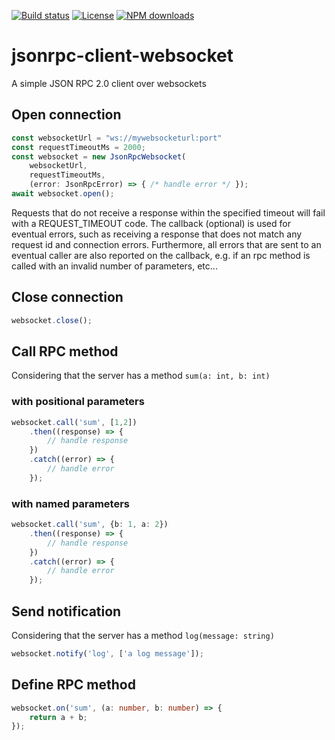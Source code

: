 [![Build status](https://ci.appveyor.com/api/projects/status/6ogi69aumjjq602i?svg=true)](https://ci.appveyor.com/project/fabriciobastian/jsonrpc-client-websocket) [![License](https://img.shields.io/github/license/fabriciobastian/jsonrpc-client-websocket)](https://choosealicense.com/licenses/mit/) [![NPM downloads](https://img.shields.io/npm/dt/jsonrpc-client-websocket.svg)](https://www.npmjs.com/package/jsonrpc-client-websocket)

# jsonrpc-client-websocket

A simple JSON RPC 2.0 client over websockets

## Open connection

```typescript
const websocketUrl = "ws://mywebsocketurl:port"
const requestTimeoutMs = 2000;
const websocket = new JsonRpcWebsocket(
    websocketUrl,
    requestTimeoutMs,
    (error: JsonRpcError) => { /* handle error */ });
await websocket.open();
```
Requests that do not receive a response within the specified timeout will fail with a REQUEST_TIMEOUT code.
The callback (optional) is used for eventual errors, such as receiving a response that does not match any request id and
connection errors. Furthermore, all errors that are sent to an eventual caller are also reported on the callback, e.g.
if an rpc method is called with an invalid number of parameters, etc...

## Close connection

```typescript
websocket.close();
```

## Call RPC method

Considering that the server has a method `sum(a: int, b: int)`

### with positional parameters

```typescript
websocket.call('sum', [1,2])
    .then((response) => {
        // handle response
    })
    .catch((error) => {
        // handle error
    });
```

### with named parameters

```typescript
websocket.call('sum', {b: 1, a: 2})
    .then((response) => {
        // handle response
    })
    .catch((error) => {
        // handle error
    });
```

## Send notification

Considering that the server has a method `log(message: string)`

```typescript
websocket.notify('log', ['a log message']);
```

## Define RPC method

```typescript
websocket.on('sum', (a: number, b: number) => {
    return a + b;
});
```
